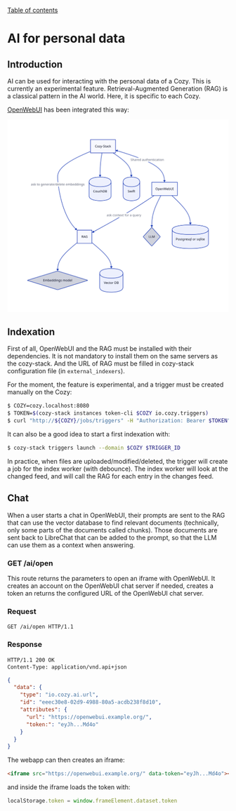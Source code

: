 [Table of contents](README.md#table-of-contents)

# AI for personal data

## Introduction

AI can be used for interacting with the personal data of a Cozy. This is
currently an experimental feature. Retrieval-Augmented Generation (RAG) is
a classical pattern in the AI world. Here, it is specific to each Cozy.

[OpenWebUI](https://openwebui.com/) has been integrated this way:

![Architecture with OpenWebUI](diagrams/openwebui.svg)

## Indexation

First of all, OpenWebUI and the RAG must be installed with their dependencies.
It is not mandatory to install them on the same servers as the cozy-stack. And
the URL of RAG must be filled in cozy-stack configuration file (in
`external_indexers`).

For the moment, the feature is experimental, and a trigger must be created
manually on the Cozy:

```sh
$ COZY=cozy.localhost:8080
$ TOKEN=$(cozy-stack instances token-cli $COZY io.cozy.triggers)
$ curl "http://${COZY}/jobs/triggers" -H "Authorization: Bearer $TOKEN" -d '{ "data": { "attributes": { "type": "@event", "arguments": "io.cozy.files", "debounce": "1m", "worker": "index", "message": {"doctype": "io.cozy.files"} } } }'
```

It can also be a good idea to start a first indexation with:

```sh
$ cozy-stack triggers launch --domain $COZY $TRIGGER_ID
```

In practice, when files are uploaded/modified/deleted, the trigger will create
a job for the index worker (with debounce). The index worker will look at the
changed feed, and will call the RAG for each entry in the changes feed.


## Chat

When a user starts a chat in OpenWebUI, their prompts are sent to the RAG that
can use the vector database to find relevant documents (technically, only some
parts of the documents called chunks). Those documents are sent back to
LibreChat that can be added to the prompt, so that the LLM can use them as a
context when answering.

### GET /ai/open

This route returns the parameters to open an iframe with OpenWebUI. It creates
an account on the OpenWebUI chat server if needed, creates a token an returns
the configured URL of the OpenWebUI chat server.

### Request

```http
GET /ai/open HTTP/1.1
```

### Response

```http
HTTP/1.1 200 OK
Content-Type: application/vnd.api+json
```

```json
{
  "data": {
    "type": "io.cozy.ai.url",
    "id": "eeec30e8-02d9-4988-80a5-acdb238f8d10",
    "attributes": {
      "url": "https://openwebui.example.org/",
      "token:": "eyJh...Md4o"
    }
  }
}
```

The webapp can then creates an iframe:

```html
<iframe src="https://openwebui.example.org/" data-token="eyJh...Md4o"></iframe>
```

and inside the iframe loads the token with:

```js
localStorage.token = window.frameElement.dataset.token
```
